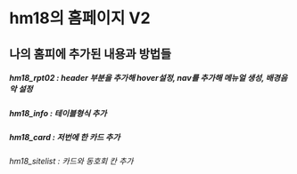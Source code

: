 # hm18의 홈페이지 V2
## 나의 홈피에 추가된 내용과 방법들
##### hm18_rpt02 : header 부분을 추가해 hover설정, nav를 추가해 메뉴얼 생성, 배경음악 설정
##### hm18_info : 테이블형식 추가
##### hm18_card : 저번에 한 카드 추가
###### hm18_sitelist : 카드와 동호회 칸 추가
